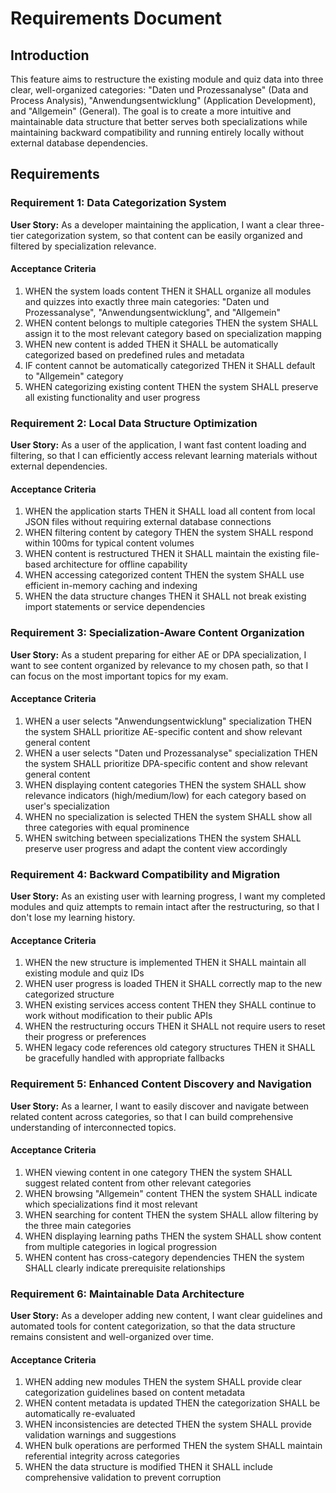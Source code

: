 # Requirements Document

## Introduction

This feature aims to restructure the existing module and quiz data into three clear, well-organized categories: "Daten und Prozessanalyse" (Data and Process Analysis), "Anwendungsentwicklung" (Application Development), and "Allgemein" (General). The goal is to create a more intuitive and maintainable data structure that better serves both specializations while maintaining backward compatibility and running entirely locally without external database dependencies.

## Requirements

### Requirement 1: Data Categorization System

**User Story:** As a developer maintaining the application, I want a clear three-tier categorization system, so that content can be easily organized and filtered by specialization relevance.

#### Acceptance Criteria

1. WHEN the system loads content THEN it SHALL organize all modules and quizzes into exactly three main categories: "Daten und Prozessanalyse", "Anwendungsentwicklung", and "Allgemein"
2. WHEN content belongs to multiple categories THEN the system SHALL assign it to the most relevant category based on specialization mapping
3. WHEN new content is added THEN it SHALL be automatically categorized based on predefined rules and metadata
4. IF content cannot be automatically categorized THEN it SHALL default to "Allgemein" category
5. WHEN categorizing existing content THEN the system SHALL preserve all existing functionality and user progress

### Requirement 2: Local Data Structure Optimization

**User Story:** As a user of the application, I want fast content loading and filtering, so that I can efficiently access relevant learning materials without external dependencies.

#### Acceptance Criteria

1. WHEN the application starts THEN it SHALL load all content from local JSON files without requiring external database connections
2. WHEN filtering content by category THEN the system SHALL respond within 100ms for typical content volumes
3. WHEN content is restructured THEN it SHALL maintain the existing file-based architecture for offline capability
4. WHEN accessing categorized content THEN the system SHALL use efficient in-memory caching and indexing
5. WHEN the data structure changes THEN it SHALL not break existing import statements or service dependencies

### Requirement 3: Specialization-Aware Content Organization

**User Story:** As a student preparing for either AE or DPA specialization, I want to see content organized by relevance to my chosen path, so that I can focus on the most important topics for my exam.

#### Acceptance Criteria

1. WHEN a user selects "Anwendungsentwicklung" specialization THEN the system SHALL prioritize AE-specific content and show relevant general content
2. WHEN a user selects "Daten und Prozessanalyse" specialization THEN the system SHALL prioritize DPA-specific content and show relevant general content  
3. WHEN displaying content categories THEN the system SHALL show relevance indicators (high/medium/low) for each category based on user's specialization
4. WHEN no specialization is selected THEN the system SHALL show all three categories with equal prominence
5. WHEN switching between specializations THEN the system SHALL preserve user progress and adapt the content view accordingly

### Requirement 4: Backward Compatibility and Migration

**User Story:** As an existing user with learning progress, I want my completed modules and quiz attempts to remain intact after the restructuring, so that I don't lose my learning history.

#### Acceptance Criteria

1. WHEN the new structure is implemented THEN it SHALL maintain all existing module and quiz IDs
2. WHEN user progress is loaded THEN it SHALL correctly map to the new categorized structure
3. WHEN existing services access content THEN they SHALL continue to work without modification to their public APIs
4. WHEN the restructuring occurs THEN it SHALL not require users to reset their progress or preferences
5. WHEN legacy code references old category structures THEN it SHALL be gracefully handled with appropriate fallbacks

### Requirement 5: Enhanced Content Discovery and Navigation

**User Story:** As a learner, I want to easily discover and navigate between related content across categories, so that I can build comprehensive understanding of interconnected topics.

#### Acceptance Criteria

1. WHEN viewing content in one category THEN the system SHALL suggest related content from other relevant categories
2. WHEN browsing "Allgemein" content THEN the system SHALL indicate which specializations find it most relevant
3. WHEN searching for content THEN the system SHALL allow filtering by the three main categories
4. WHEN displaying learning paths THEN the system SHALL show content from multiple categories in logical progression
5. WHEN content has cross-category dependencies THEN the system SHALL clearly indicate prerequisite relationships

### Requirement 6: Maintainable Data Architecture

**User Story:** As a developer adding new content, I want clear guidelines and automated tools for content categorization, so that the data structure remains consistent and well-organized over time.

#### Acceptance Criteria

1. WHEN adding new modules THEN the system SHALL provide clear categorization guidelines based on content metadata
2. WHEN content metadata is updated THEN the categorization SHALL be automatically re-evaluated
3. WHEN inconsistencies are detected THEN the system SHALL provide validation warnings and suggestions
4. WHEN bulk operations are performed THEN the system SHALL maintain referential integrity across categories
5. WHEN the data structure is modified THEN it SHALL include comprehensive validation to prevent corruption